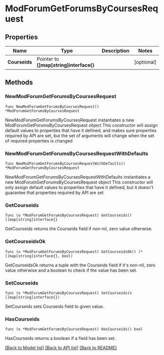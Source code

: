 # ModForumGetForumsByCoursesRequest

## Properties

Name | Type | Description | Notes
------------ | ------------- | ------------- | -------------
**Courseids** | Pointer to **[]map[string]interface{}** |  | [optional] 

## Methods

### NewModForumGetForumsByCoursesRequest

`func NewModForumGetForumsByCoursesRequest() *ModForumGetForumsByCoursesRequest`

NewModForumGetForumsByCoursesRequest instantiates a new ModForumGetForumsByCoursesRequest object
This constructor will assign default values to properties that have it defined,
and makes sure properties required by API are set, but the set of arguments
will change when the set of required properties is changed

### NewModForumGetForumsByCoursesRequestWithDefaults

`func NewModForumGetForumsByCoursesRequestWithDefaults() *ModForumGetForumsByCoursesRequest`

NewModForumGetForumsByCoursesRequestWithDefaults instantiates a new ModForumGetForumsByCoursesRequest object
This constructor will only assign default values to properties that have it defined,
but it doesn't guarantee that properties required by API are set

### GetCourseids

`func (o *ModForumGetForumsByCoursesRequest) GetCourseids() []map[string]interface{}`

GetCourseids returns the Courseids field if non-nil, zero value otherwise.

### GetCourseidsOk

`func (o *ModForumGetForumsByCoursesRequest) GetCourseidsOk() (*[]map[string]interface{}, bool)`

GetCourseidsOk returns a tuple with the Courseids field if it's non-nil, zero value otherwise
and a boolean to check if the value has been set.

### SetCourseids

`func (o *ModForumGetForumsByCoursesRequest) SetCourseids(v []map[string]interface{})`

SetCourseids sets Courseids field to given value.

### HasCourseids

`func (o *ModForumGetForumsByCoursesRequest) HasCourseids() bool`

HasCourseids returns a boolean if a field has been set.


[[Back to Model list]](../README.md#documentation-for-models) [[Back to API list]](../README.md#documentation-for-api-endpoints) [[Back to README]](../README.md)



